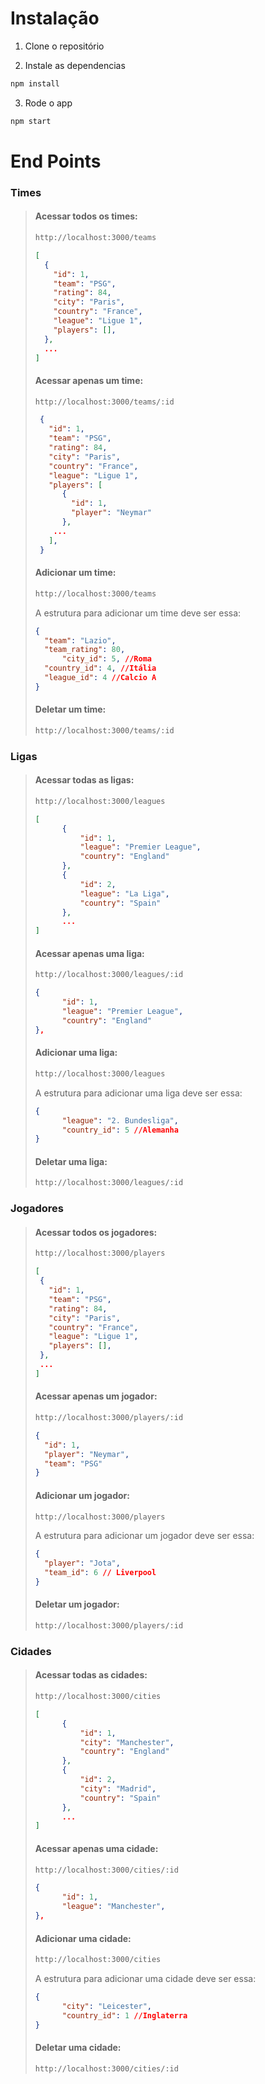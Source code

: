 # Instalação

1. Clone o repositório

2. Instale as dependencias

```javascript
npm install
```

3. Rode o app

```javascript
npm start
```

# End Points

### Times
>#### Acessar todos os times:
>
>```bash
>http://localhost:3000/teams
>```
>```json
>[
>   { 
>     "id": 1,
>     "team": "PSG",
>     "rating": 84,
>     "city": "Paris",
>     "country": "France",
>     "league": "Ligue 1",
>     "players": [],
>   },
>   ...
> ]
>```
>#### Acessar apenas um time:
>
>```bash
>http://localhost:3000/teams/:id
>```
>```json
>  { 
>    "id": 1,
>    "team": "PSG",
>    "rating": 84,
>    "city": "Paris",
>    "country": "France",
>    "league": "Ligue 1",
>    "players": [
>       {
>         "id": 1,
>         "player": "Neymar"
>       },
>     ...
>    ],
>  }
>```
>#### Adicionar um time:
>
>```bash
>http://localhost:3000/teams
>```
>A estrutura para adicionar um time deve ser essa:
>```json
>{
>   "team": "Lazio",
>   "team_rating": 80,
>		"city_id": 5, //Roma
>   "country_id": 4, //Itália
>   "league_id": 4 //Calcio A
>}
>```
>#### Deletar um time:
>
>```bash
>http://localhost:3000/teams/:id
>```
### Ligas
>#### Acessar todas as ligas:
>
>```bash
>http://localhost:3000/leagues
>```
>```json
>[
>		{
>			"id": 1,
>			"league": "Premier League",
>			"country": "England"
>		},
>		{
>			"id": 2,
>			"league": "La Liga",
>			"country": "Spain"
>		},
>		...
>]
>```
>#### Acessar apenas uma liga:
>
>```bash
>http://localhost:3000/leagues/:id
>```
>```json
>{
>		"id": 1,
>		"league": "Premier League",
>		"country": "England"
>},
>```
>#### Adicionar uma liga:
>
>```bash
>http://localhost:3000/leagues
>```
>A estrutura para adicionar uma liga deve ser essa:
>```json
>{
>		"league": "2. Bundesliga",
>		"country_id": 5 //Alemanha
>}
>```
>#### Deletar uma liga:
>
>```bash
>http://localhost:3000/leagues/:id
>```
### Jogadores
>#### Acessar todos os jogadores:
>
>```bash
>http://localhost:3000/players
>```
>```json
>[
>  { 
>    "id": 1,
>    "team": "PSG",
>    "rating": 84,
>    "city": "Paris",
>    "country": "France",
>    "league": "Ligue 1",
>    "players": [],
>  },
>  ...
>]
>```
>#### Acessar apenas um jogador:
>
>```bash
>http://localhost:3000/players/:id
>```
>```json
>{
>   "id": 1,
>   "player": "Neymar",
>   "team": "PSG"
>}
>```
>#### Adicionar um jogador:
>
>```bash
>http://localhost:3000/players
>```
>A estrutura para adicionar um jogador deve ser essa:
>```json
>{
>   "player": "Jota",
>   "team_id": 6 // Liverpool
>}
>```
>#### Deletar um jogador:
>
>```bash
>http://localhost:3000/players/:id
>```
### Cidades
>#### Acessar todas as cidades:
>
>```bash
>http://localhost:3000/cities
>```
>```json
>[
>		{
>			"id": 1,
>			"city": "Manchester",
>			"country": "England"
>		},
>		{
>			"id": 2,
>			"city": "Madrid",
>			"country": "Spain"
>		},
>		...
>]
>```
>#### Acessar apenas uma cidade:
>
>```bash
>http://localhost:3000/cities/:id
>```
>```json
>{
>		"id": 1,
>		"league": "Manchester",
>},
>```
>#### Adicionar uma cidade:
>
>```bash
>http://localhost:3000/cities
>```
>A estrutura para adicionar uma cidade deve ser essa:
>```json
>{
>		"city": "Leicester",
>		"country_id": 1 //Inglaterra
>}
>```
>#### Deletar uma cidade:
>
>```bash
>http://localhost:3000/cities/:id
>```
